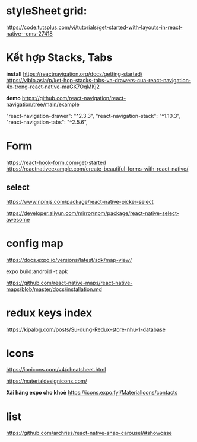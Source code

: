 
# styleSheet grid:
https://code.tutsplus.com/vi/tutorials/get-started-with-layouts-in-react-native--cms-27418



# Kết hợp Stacks, Tabs
**install**
https://reactnavigation.org/docs/getting-started/
https://viblo.asia/p/ket-hop-stacks-tabs-va-drawers-cua-react-navigation-4x-trong-react-native-maGK7OqMKj2

**demo**
https://github.com/react-navigation/react-navigation/tree/main/example

"react-navigation-drawer": "^2.3.3",
"react-navigation-stack": "^1.10.3",
"react-navigation-tabs": "^2.5.6",

# Form

https://react-hook-form.com/get-started
https://reactnativeexample.com/create-beautiful-forms-with-react-native/

## select 
https://www.npmjs.com/package/react-native-picker-select

https://developer.aliyun.com/mirror/npm/package/react-native-select-awesome

# config map
https://docs.expo.io/versions/latest/sdk/map-view/


expo build:android -t apk

https://github.com/react-native-maps/react-native-maps/blob/master/docs/installation.md


# redux keys index
https://kipalog.com/posts/Su-dung-Redux-store-nhu-1-database


# Icons
https://ionicons.com/v4/cheatsheet.html

https://materialdesignicons.com/

**Xài hàng expo cho khoẻ**
https://icons.expo.fyi/MaterialIcons/contacts

# list 

https://github.com/archriss/react-native-snap-carousel/#showcase